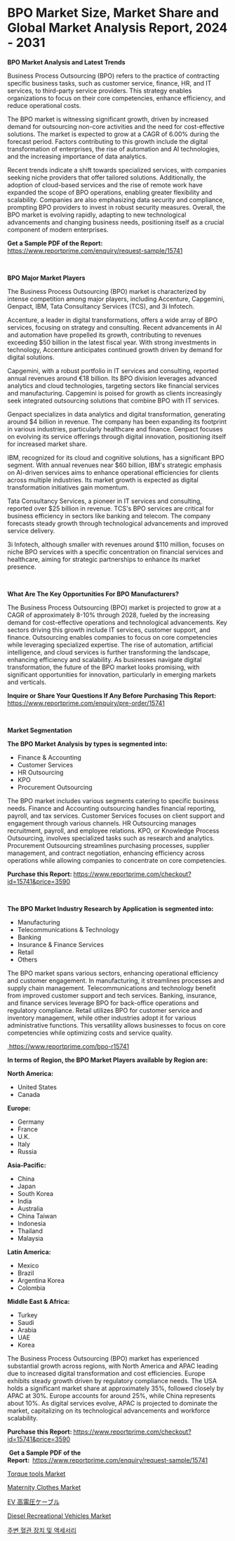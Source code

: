 <p><h1>BPO Market Size, Market Share and Global Market Analysis Report, 2024 - 2031</h1></p><p><strong>BPO Market Analysis and Latest Trends</strong></p>
<p><p>Business Process Outsourcing (BPO) refers to the practice of contracting specific business tasks, such as customer service, finance, HR, and IT services, to third-party service providers. This strategy enables organizations to focus on their core competencies, enhance efficiency, and reduce operational costs.</p><p>The BPO market is witnessing significant growth, driven by increased demand for outsourcing non-core activities and the need for cost-effective solutions. The market is expected to grow at a CAGR of 6.00% during the forecast period. Factors contributing to this growth include the digital transformation of enterprises, the rise of automation and AI technologies, and the increasing importance of data analytics.</p><p>Recent trends indicate a shift towards specialized services, with companies seeking niche providers that offer tailored solutions. Additionally, the adoption of cloud-based services and the rise of remote work have expanded the scope of BPO operations, enabling greater flexibility and scalability. Companies are also emphasizing data security and compliance, prompting BPO providers to invest in robust security measures. Overall, the BPO market is evolving rapidly, adapting to new technological advancements and changing business needs, positioning itself as a crucial component of modern enterprises.</p></p>
<p><strong>Get a Sample PDF of the Report:&nbsp;</strong> <a href="https://www.reportprime.com/enquiry/request-sample/15741">https://www.reportprime.com/enquiry/request-sample/15741</a></p>
<p>&nbsp;</p>
<p><strong>BPO Major Market Players</strong></p>
<p><p>The Business Process Outsourcing (BPO) market is characterized by intense competition among major players, including Accenture, Capgemini, Genpact, IBM, Tata Consultancy Services (TCS), and 3i Infotech. </p><p>Accenture, a leader in digital transformations, offers a wide array of BPO services, focusing on strategy and consulting. Recent advancements in AI and automation have propelled its growth, contributing to revenues exceeding $50 billion in the latest fiscal year. With strong investments in technology, Accenture anticipates continued growth driven by demand for digital solutions.</p><p>Capgemini, with a robust portfolio in IT services and consulting, reported annual revenues around €18 billion. Its BPO division leverages advanced analytics and cloud technologies, targeting sectors like financial services and manufacturing. Capgemini is poised for growth as clients increasingly seek integrated outsourcing solutions that combine BPO with IT services.</p><p>Genpact specializes in data analytics and digital transformation, generating around $4 billion in revenue. The company has been expanding its footprint in various industries, particularly healthcare and finance. Genpact focuses on evolving its service offerings through digital innovation, positioning itself for increased market share.</p><p>IBM, recognized for its cloud and cognitive solutions, has a significant BPO segment. With annual revenues near $60 billion, IBM's strategic emphasis on AI-driven services aims to enhance operational efficiencies for clients across multiple industries. Its market growth is expected as digital transformation initiatives gain momentum.</p><p>Tata Consultancy Services, a pioneer in IT services and consulting, reported over $25 billion in revenue. TCS's BPO services are critical for business efficiency in sectors like banking and telecom. The company forecasts steady growth through technological advancements and improved service delivery.</p><p>3i Infotech, although smaller with revenues around $110 million, focuses on niche BPO services with a specific concentration on financial services and healthcare, aiming for strategic partnerships to enhance its market presence.</p></p>
<p>&nbsp;</p>
<p><strong>What Are The Key Opportunities For BPO Manufacturers?</strong></p>
<p><p>The Business Process Outsourcing (BPO) market is projected to grow at a CAGR of approximately 8-10% through 2028, fueled by the increasing demand for cost-effective operations and technological advancements. Key sectors driving this growth include IT services, customer support, and finance. Outsourcing enables companies to focus on core competencies while leveraging specialized expertise. The rise of automation, artificial intelligence, and cloud services is further transforming the landscape, enhancing efficiency and scalability. As businesses navigate digital transformation, the future of the BPO market looks promising, with significant opportunities for innovation, particularly in emerging markets and verticals.</p></p>
<p><strong>Inquire or Share Your Questions If Any Before Purchasing This Report:</strong> <a href="https://www.reportprime.com/enquiry/pre-order/15741">https://www.reportprime.com/enquiry/pre-order/15741</a></p>
<p>&nbsp;</p>
<p><strong>Market Segmentation</strong></p>
<p><strong>The BPO Market Analysis by types is segmented into:</strong></p>
<p><ul><li>Finance & Accounting</li><li>Customer Services</li><li>HR Outsourcing</li><li>KPO</li><li>Procurement Outsourcing</li></ul></p>
<p><p>The BPO market includes various segments catering to specific business needs. Finance and Accounting outsourcing handles financial reporting, payroll, and tax services. Customer Services focuses on client support and engagement through various channels. HR Outsourcing manages recruitment, payroll, and employee relations. KPO, or Knowledge Process Outsourcing, involves specialized tasks such as research and analytics. Procurement Outsourcing streamlines purchasing processes, supplier management, and contract negotiation, enhancing efficiency across operations while allowing companies to concentrate on core competencies.</p></p>
<p><strong>Purchase this Report:&nbsp;</strong><a href="https://www.reportprime.com/checkout?id=15741&price=3590">https://www.reportprime.com/checkout?id=15741&price=3590</a></p>
<p>&nbsp;</p>
<p><strong>The BPO Market Industry Research by Application is segmented into:</strong></p>
<p><ul><li>Manufacturing</li><li>Telecommunications & Technology</li><li>Banking</li><li>Insurance & Finance Services</li><li>Retail</li><li>Others</li></ul></p>
<p><p>The BPO market spans various sectors, enhancing operational efficiency and customer engagement. In manufacturing, it streamlines processes and supply chain management. Telecommunications and technology benefit from improved customer support and tech services. Banking, insurance, and finance services leverage BPO for back-office operations and regulatory compliance. Retail utilizes BPO for customer service and inventory management, while other industries adopt it for various administrative functions. This versatility allows businesses to focus on core competencies while optimizing costs and service quality.</p></p>
<p><a href="https://www.reportprime.com/bpo-r15741">&nbsp;https://www.reportprime.com/bpo-r15741</a></p>
<p><strong>In terms of Region, the BPO Market Players available by Region are:</strong></p>
<p>
    <p> <strong> North America: </strong>
        <ul>
            <li>United States</li>
            <li>Canada</li>
        </ul>
        </p> 
    <p> <strong> Europe: </strong>
        <ul>
            <li>Germany</li>
            <li>France</li>
            <li>U.K.</li>
            <li>Italy</li>
            <li>Russia</li>
        </ul>
        </p> 
    <p> <strong> Asia-Pacific: </strong>
        <ul>
            <li>China</li>
            <li>Japan</li>
            <li>South Korea</li>
            <li>India</li>
            <li>Australia</li>
            <li>China Taiwan</li>
            <li>Indonesia</li>
            <li>Thailand</li>
            <li>Malaysia</li>
        </ul>
        </p> 
    <p> <strong> Latin America: </strong>
        <ul>
            <li>Mexico</li>
            <li>Brazil</li>
            <li>Argentina Korea</li>
            <li>Colombia</li>
        </ul>
        </p> 
    <p> <strong> Middle East & Africa: </strong>
        <ul>
            <li>Turkey</li>
            <li>Saudi</li>
            <li>Arabia</li>
            <li>UAE</li>
            <li>Korea</li>
        </ul>
    </p>
    </p>
<p><p>The Business Process Outsourcing (BPO) market has experienced substantial growth across regions, with North America and APAC leading due to increased digital transformation and cost efficiencies. Europe exhibits steady growth driven by regulatory compliance needs. The USA holds a significant market share at approximately 35%, followed closely by APAC at 30%. Europe accounts for around 25%, while China represents about 10%. As digital services evolve, APAC is projected to dominate the market, capitalizing on its technological advancements and workforce scalability.</p></p>
<p><strong>Purchase this Report: </strong><a href="https://www.reportprime.com/checkout?id=15741&price=3590">https://www.reportprime.com/checkout?id=15741&price=3590</a></p>
<p>&nbsp;<strong>Get a Sample PDF of the Report:&nbsp;&nbsp;</strong><a href="https://www.reportprime.com/enquiry/request-sample/15741">https://www.reportprime.com/enquiry/request-sample/15741</a></p>
<p><strong></strong></p>
<p><p><a href="https://www.linkedin.com/pulse/how-regional-global-trends-shaping-torque-tools-market-year-2024-mvkbf?trackingId=4c%2B5Pw7sQnitixY51BFFYw%3D%3D">Torque tools Market</a></p><p><a href="https://medium.com/@dannellbugess3/analyzing-key-drivers-in-the-maternity-clothes-market-market-trends-and-future-outlook-for-period-18072b4f3f5b">Maternity Clothes Market</a></p><p><a href="https://medium.com/@napierswinnyfg/ev-high-voltage-cables-market-%E3%81%AE%E3%82%B0%E3%83%AD%E3%83%BC%E3%83%90%E3%83%AB%E5%B8%82%E5%A0%B4%E6%A6%82%E8%A6%81%E3%81%AF-%E4%B8%96%E7%95%8C%E3%81%8A%E3%82%88%E3%81%B3%E4%B8%BB%E8%A6%81%E5%B8%82%E5%A0%B4%E3%81%AB%E3%81%8A%E3%81%91%E3%82%8B%E6%A5%AD%E7%95%8C%E3%81%AB%E5%BD%B1%E9%9F%BF%E3%82%92%E4%B8%8E%E3%81%88%E3%82%8B%E4%B8%BB%E8%A6%81%E3%81%AA%E3%83%88%E3%83%AC%E3%83%B3%E3%83%89%E3%81%AB%E3%81%A4%E3%81%84%E3%81%A6-%E7%8B%AC%E8%87%AA%E3%81%AE%E8%A6%96%E7%82%B9%E3%82%92%E6%8F%90%E4%BE%9B%E3%81%97%E3%81%BE%E3%81%99-e759aacbed8f">EV 高電圧ケーブル</a></p><p><a href="https://issuu.com/reportprime-2/docs/diesel-recreational-vehicles-market_d70e5ac323f4d3">Diesel Recreational Vehicles Market</a></p><p><a href="https://medium.com/@deangaylotyrd8909867/%EC%84%B8%EA%B3%84-peripheral-vascular-devices-and-accessories-market-%EC%9D%80-2024%EC%97%90%EC%84%9C-2031%EB%A1%9C-%EC%97%B0%ED%8F%89%EA%B7%A0-%EC%A6%9D%EA%B0%80%EC%9C%A8%EC%9D%84-%EB%B3%B4%EC%9D%BC-%EA%B2%83%EC%9C%BC%EB%A1%9C-%EC%98%88%EC%83%81%EB%90%A9%EB%8B%88%EB%8B%A4-a473d9fbc302">주변 혈관 장치 및 액세서리</a></p></p>